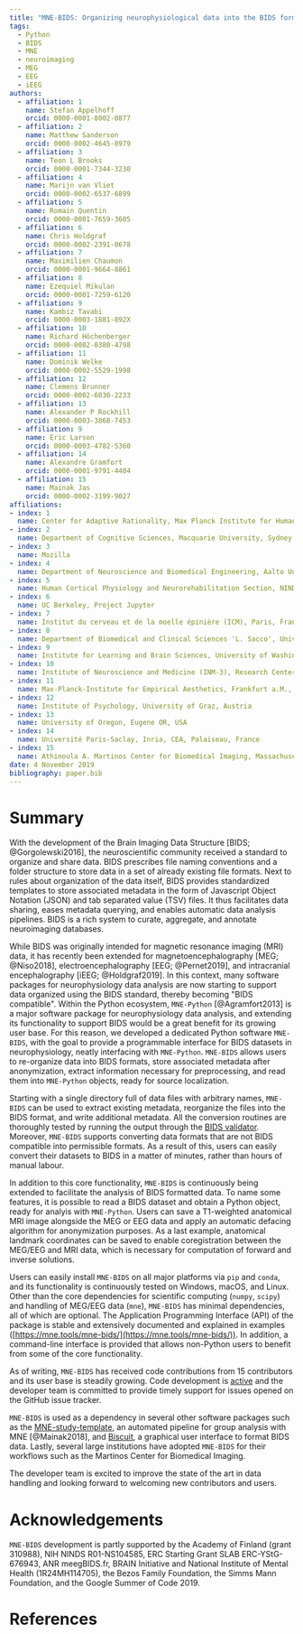 ```yaml
---
title: "MNE-BIDS: Organizing neurophysiological data into the BIDS format and facilitating their analysis"
tags:
  - Python
  - BIDS
  - MNE
  - neuroimaging
  - MEG
  - EEG
  - iEEG
authors:
  - affiliation: 1
    name: Stefan Appelhoff
    orcid: 0000-0001-8002-0877
  - affiliation: 2
    name: Matthew Sanderson
    orcid: 0000-0002-4645-8979
  - affiliation: 3
    name: Teon L Brooks
    orcid: 0000-0001-7344-3230
  - affiliation: 4
    name: Marijn van Vliet
    orcid: 0000-0002-6537-6899
  - affiliation: 5
    name: Romain Quentin
    orcid: 0000-0001-7659-3605
  - affiliation: 6
    name: Chris Holdgraf
    orcid: 0000-0002-2391-0678
  - affiliation: 7
    name: Maximilien Chaumon
    orcid: 0000-0001-9664-8861
  - affiliation: 8
    name: Ezequiel Mikulan
    orcid: 0000-0001-7259-6120
  - affiliation: 9
    name: Kambiz Tavabi
    orcid: 0000-0003-1881-892X
  - affiliation: 10
    name: Richard Höchenberger
    orcid: 0000-0002-0380-4798
  - affiliation: 11
    name: Dominik Welke
    orcid: 0000-0002-5529-1998
  - affiliation: 12
    name: Clemens Brunner
    orcid: 0000-0002-6030-2233
  - affiliation: 13
    name: Alexander P Rockhill
    orcid: 0000-0003-3868-7453
  - affiliation: 9
    name: Eric Larson
    orcid: 0000-0003-4782-5360
  - affiliation: 14
    name: Alexandre Gramfort
    orcid: 0000-0001-9791-4404
  - affiliation: 15
    name: Mainak Jas
    orcid: 0000-0002-3199-9027
affiliations:
- index: 1
  name: Center for Adaptive Rationality, Max Planck Institute for Human Development, Berlin, Germany
- index: 2
  name: Department of Cognitive Sciences, Macquarie University, Sydney, Australia
- index: 3
  name: Mozilla
- index: 4
  name: Department of Neuroscience and Biomedical Engineering, Aalto University, Espoo, Finland
- index: 5
  name: Human Cortical Physiology and Neurorehabilitation Section, NINDS, NIH, Bethesda, Maryland 20892
- index: 6
  name: UC Berkeley, Project Jupyter
- index: 7
  name: Institut du cerveau et de la moelle épinière (ICM), Paris, France
- index: 8
  name: Department of Biomedical and Clinical Sciences 'L. Sacco', University of Milan, Milan, Italy
- index: 9
  name: Institute for Learning and Brain Sciences, University of Washington, Seattle, WA, USA
- index: 10
  name: Institute of Neuroscience and Medicine (INM-3), Research Center Jülich, Germany
- index: 11
  name: Max-Planck-Institute for Empirical Aesthetics, Frankfurt a.M., Germany
- index: 12
  name: Institute of Psychology, University of Graz, Austria
- index: 13
  name: University of Oregon, Eugene OR, USA
- index: 14
  name: Université Paris-Saclay, Inria, CEA, Palaiseau, France
- index: 15
  name: Athinoula A. Martinos Center for Biomedical Imaging, Massachusetts General Hospital, Charlestown, MA, USA
date: 4 November 2019
bibliography: paper.bib
---
```


# Summary

With the development of the Brain Imaging Data Structure
[BIDS; @Gorgolewski2016], the neuroscientific community received
a standard to organize and share data.
BIDS prescribes file naming conventions and a folder structure to
store data in a set of already existing file formats.
Next to rules about organization of the data itself, BIDS provides standardized
templates to store associated metadata in the form of Javascript Object
Notation (JSON) and tab separated value (TSV) files.
It thus facilitates data sharing, eases metadata querying, and enables
automatic data analysis pipelines.
BIDS is a rich system to curate, aggregate, and annotate neuroimaging
databases.

While BIDS was originally intended for magnetic resonance imaging (MRI)
data, it has recently been extended for magnetoencephalography
[MEG; @Niso2018], electroencephalography [EEG; @Pernet2019], and
intracranial encephalography [iEEG; @Holdgraf2019].
In this context, many software packages for neurophysiology data analysis are
now starting to support data organized using the BIDS standard, thereby
becoming "BIDS compatible".
Within the Python ecosystem, ``MNE-Python`` [@Agramfort2013] is a major
software package for neurophysiology data analysis, and extending its
functionality to support BIDS would be a great benefit for its growing user
base.
For this reason, we developed a dedicated Python software ``MNE-BIDS``, with
the goal to provide a programmable interface for BIDS datasets in
neurophysiology, neatly interfacing with ``MNE-Python``.
``MNE-BIDS`` allows users to re-organize data into BIDS formats, store
associated metadata after anonymization, extract information necessary for
preprocessing, and read them into ``MNE-Python`` objects,
ready for source localization.

Starting with a single directory full of data files with arbitrary
names, ``MNE-BIDS`` can be used to extract existing metadata, reorganize the
files into the BIDS format, and write additional metadata.
All the conversion routines are thoroughly tested by running the output through
the [BIDS validator](https://github.com/bids-standard/bids-validator).
Moreover, ``MNE-BIDS`` supports converting data formats that are not BIDS
compatible into permissible formats.
As a result of this, users can easily convert their datasets to BIDS in a
matter of minutes, rather than hours of manual labour.

In addition to this core functionality, ``MNE-BIDS`` is continuously being
extended to facilitate the analysis of BIDS formatted data.
To name some features, it is possible to read a BIDS dataset and obtain a
Python object, ready for analyis with ``MNE-Python``.
Users can save a T1-weighted anatomical MRI image alongside the MEG or EEG data
and apply an automatic defacing algorithm for anonymization purposes.
As a last example, anatomical landmark coordinates can be saved to enable
coregistration between the MEG/EEG and MRI data, which is necessary for
computation of forward and inverse solutions.

Users can easily install ``MNE-BIDS`` on all major platforms via `pip` and
`conda`, and its functionality is continuously tested on Windows, macOS, and
Linux.
Other than the core dependencies for scientific computing (`numpy`, `scipy`)
and handling of MEG/EEG data (`mne`), ``MNE-BIDS`` has minimal dependencies,
all of which are optional.
The Application Programming Interface (API) of the package is stable and
extensively documented and explained in examples
([https://mne.tools/mne-bids/](https://mne.tools/mne-bids/)).
In addition, a command-line interface is provided that allows non-Python
users to benefit from some of the core functionality.

As of writing, ``MNE-BIDS`` has received code contributions from 15
contributors and its user base is steadily growing.
Code development is
[active](https://github.com/mne-tools/mne-bids/graphs/commit-activity) and the
developer team is committed to provide timely support for issues opened on the
GitHub issue tracker.

``MNE-BIDS`` is used as a dependency in several other software packages such as
the [MNE-study-template](https://github.com/mne-tools/mne-study-template), an
automated pipeline for group analysis with MNE [@Mainak2018], and
[Biscuit](https://github.com/Macquarie-MEG-Research/Biscuit), a graphical
user interface to format BIDS data.
Lastly, several large institutions have adopted ``MNE-BIDS`` for their
workflows such as the Martinos Center for Biomedical Imaging.

The developer team is excited to improve the state of the art in data handling
and looking forward to welcoming new contributors and users.

# Acknowledgements

``MNE-BIDS`` development is partly supported by
the Academy of Finland (grant 310988),
NIH NINDS R01-NS104585,
ERC Starting Grant SLAB ERC-YStG-676943,
ANR meegBIDS.fr,
BRAIN Initiative and National Institute of Mental Health (1R24MH114705),
the Bezos Family Foundation,
the Simms Mann Foundation,
and
the Google Summer of Code 2019.

# References
